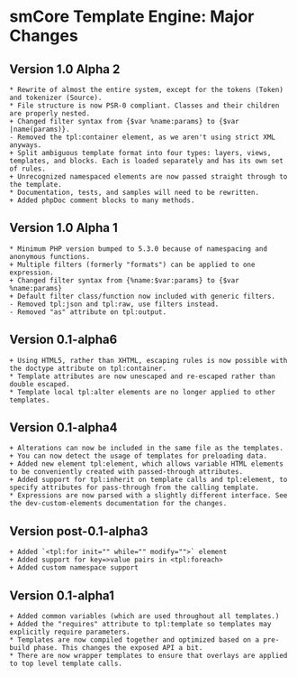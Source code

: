 # smCore Template Engine: Major Changes

## Version 1.0 Alpha 2

	* Rewrite of almost the entire system, except for the tokens (Token) and tokenizer (Source).
	* File structure is now PSR-0 compliant. Classes and their children are properly nested.
	+ Changed filter syntax from {$var %name:params} to {$var |name(params)}.
	- Removed the tpl:container element, as we aren't using strict XML anyways.
	+ Split ambiguous template format into four types: layers, views, templates, and blocks. Each is loaded separately and has its own set of rules.
	+ Unrecognized namespaced elements are now passed straight through to the template.
	* Documentation, tests, and samples will need to be rewritten.
	+ Added phpDoc comment blocks to many methods.

## Version 1.0 Alpha 1

	* Minimum PHP version bumped to 5.3.0 because of namespacing and anonymous functions.
	+ Multiple filters (formerly "formats") can be applied to one expression.
	+ Changed filter syntax from {%name:$var:params} to {$var %name:params}
	+ Default filter class/function now included with generic filters.
	- Removed tpl:json and tpl:raw, use filters instead.
	- Removed "as" attribute on tpl:output.

## Version 0.1-alpha6

	+ Using HTML5, rather than XHTML, escaping rules is now possible with the doctype attribute on tpl:container.
	* Template attributes are now unescaped and re-escaped rather than double escaped.
	* Template local tpl:alter elements are no longer applied to other templates.

## Version 0.1-alpha4

	+ Alterations can now be included in the same file as the templates.
	+ You can now detect the usage of templates for preloading data.
	+ Added new element tpl:element, which allows variable HTML elements to be conveniently created with passed-through attributes.
	+ Added support for tpl:inherit on template calls and tpl:element, to specify attributes for pass-through from the calling template.
	* Expressions are now parsed with a slightly different interface. See the dev-custom-elements documentation for the changes.

## Version post-0.1-alpha3

	+ Added `<tpl:for init="" while="" modify="">` element
	+ Added support for key=>value pairs in <tpl:foreach>
	+ Added custom namespace support


## Version 0.1-alpha1

	+ Added common variables (which are used throughout all templates.)
	+ Added the "requires" attribute to tpl:template so templates may explicitly require parameters.
	* Templates are now compiled together and optimized based on a pre-build phase. This changes the exposed API a bit.
	* There are now wrapper templates to ensure that overlays are applied to top level template calls.
